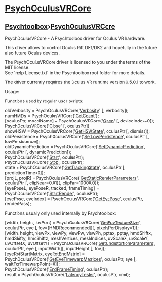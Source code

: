 # [PsychOculusVRCore](PsychOculusVRCore)
## [Psychtoolbox](Pyschtoolbox)&#8250;[PsychOculusVRCore](PsychOculusVRCore)

PsychOculusVRCore - A Psychtoolbox driver for Oculus VR hardware.  
  
This driver allows to control Oculus Rift DK1/DK2 and hopefully in the future also future Oculus devices.  
  
The PsychOculusVRCore driver is licensed to you under the terms of the MIT license.  
See 'help License.txt' in the Psychtoolbox root folder for more details.  
  
  
  
The driver currently requires the Oculus VR runtime version 0.5.0.1 to work.  
  
  
  
Usage:  
  
  
Functions used by regular user scripts:  
  
  
  
oldVerbosity = PsychOculusVRCore('[Verbosity](PsychOculusVRCore-Verbosity)' [, verbosity]);  
numHMDs = PsychOculusVRCore('[GetCount](PsychOculusVRCore-GetCount)');  
[oculusPtr, modelName] = PsychOculusVRCore('[Open](PsychOculusVRCore-Open)' [, deviceIndex=0]);  
PsychOculusVRCore('[Close](PsychOculusVRCore-Close)' [, oculusPtr]);  
showHSW = PsychOculusVRCore('[GetHSWState](PsychOculusVRCore-GetHSWState)', oculusPtr [, dismiss]);  
oldPersistence = PsychOculusVRCore('[SetLowPersistence](PsychOculusVRCore-SetLowPersistence)', oculusPtr [, lowPersistence]);  
oldDynamicPrediction = PsychOculusVRCore('[SetDynamicPrediction](PsychOculusVRCore-SetDynamicPrediction)', oculusPtr [, dynamicPrediction]);  
PsychOculusVRCore('[Start](PsychOculusVRCore-Start)', oculusPtr);  
PsychOculusVRCore('[Stop](PsychOculusVRCore-Stop)', oculusPtr);  
state = PsychOculusVRCore('[GetTrackingState](PsychOculusVRCore-GetTrackingState)', oculusPtr [, predictionTime=0]);  
[projL, projR] = PsychOculusVRCore('[GetStaticRenderParameters](PsychOculusVRCore-GetStaticRenderParameters)', oculusPtr [, clipNear=0.01][, clipFar=10000.0]);  
[eyePoseL, eyePoseR, tracked, frameTiming] = PsychOculusVRCore('[StartRender](PsychOculusVRCore-StartRender)', oculusPtr);  
[eyePose, eyeIndex] = PsychOculusVRCore('[GetEyePose](PsychOculusVRCore-GetEyePose)', oculusPtr, renderPass);  
  
  
Functions usually only used internally by Psychtoolbox:  
  
  
  
[width, height, fovPort] = PsychOculusVRCore('[GetFovTextureSize](PsychOculusVRCore-GetFovTextureSize)', oculusPtr, eye [, fov=[HMDRecommended]][, pixelsPerDisplay=1]);  
[width, height, viewPx, viewPy, viewPw, viewPh, pptax, pptay, hmdShiftx, hmdShifty, hmdShiftz, meshVertices, meshIndices, uvScaleX, uvScaleY, uvOffsetX, uvOffsetY] = PsychOculusVRCore('[GetUndistortionParameters](PsychOculusVRCore-GetUndistortionParameters)', oculusPtr, eye [, inputWidth][, inputHeight][, fov]);  
[eyeRotStartMatrix, eyeRotEndMatrix] = PsychOculusVRCore('[GetEyeTimewarpMatrices](PsychOculusVRCore-GetEyeTimewarpMatrices)', oculusPtr, eye [, waitForTimewarpPoint=0]);  
PsychOculusVRCore('[EndFrameTiming](PsychOculusVRCore-EndFrameTiming)', oculusPtr);  
result = PsychOculusVRCore('[LatencyTester](PsychOculusVRCore-LatencyTester)', oculusPtr, cmd);  
  

  


